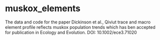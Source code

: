 # muskox_elements
The data and code for the paper Dickinson et al., Qiviut trace and macro element profile reflects muskox population trends which has ben accepted for publication in Ecology and Evolution. DOI: 10.1002/ece3.71020
